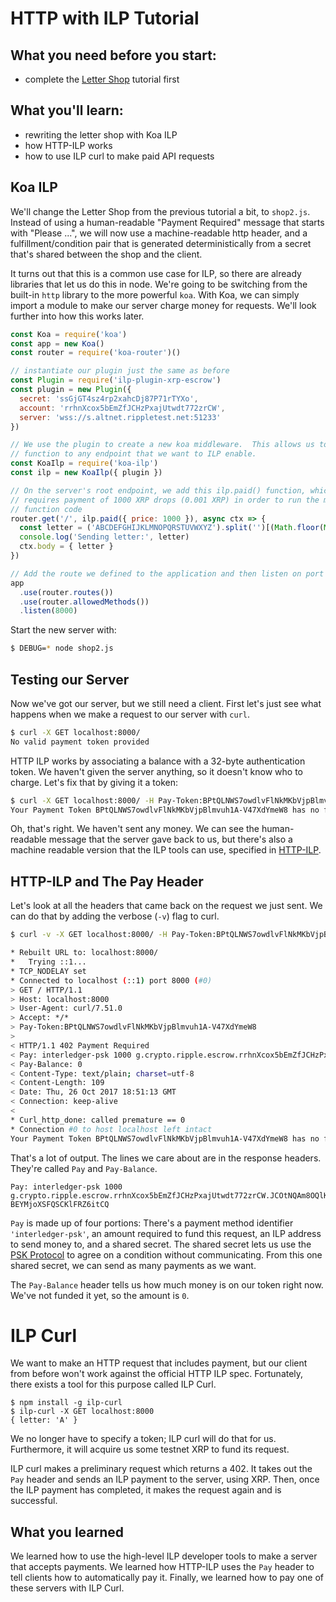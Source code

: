 # HTTP with ILP Tutorial

## What you need before you start:

* complete the [Letter Shop](./letter-shop) tutorial first

## What you'll learn:

* rewriting the letter shop with Koa ILP
* how HTTP-ILP works
* how to use ILP curl to make paid API requests

## Koa ILP

We'll change the Letter Shop from the previous tutorial a bit, to `shop2.js`. Instead of
using a human-readable "Payment Required" message that starts with "Please ...", we will
now use a machine-readable http header, and a fulfillment/condition pair that is generated
deterministically from a secret that's shared between the shop and the client.

It turns out that this is a common use case for ILP, so there are already libraries that
let us do this in node. We're going to be switching from the built-in `http` library to
the more powerful `koa`. With Koa, we can simply import a module to make our server charge
money for requests. We'll look further into how this works later.

```js
const Koa = require('koa')
const app = new Koa()
const router = require('koa-router')()

// instantiate our plugin just the same as before
const Plugin = require('ilp-plugin-xrp-escrow')
const plugin = new Plugin({
  secret: 'ssGjGT4sz4rp2xahcDj87P71rTYXo',
  account: 'rrhnXcox5bEmZfJCHzPxajUtwdt772zrCW',
  server: 'wss://s.altnet.rippletest.net:51233'
})

// We use the plugin to create a new koa middleware.  This allows us to add a
// function to any endpoint that we want to ILP enable.
const KoaIlp = require('koa-ilp')
const ilp = new KoaIlp({ plugin })

// On the server's root endpoint, we add this ilp.paid() function, which
// requires payment of 1000 XRP drops (0.001 XRP) in order to run the main
// function code
router.get('/', ilp.paid({ price: 1000 }), async ctx => {
  const letter = ('ABCDEFGHIJKLMNOPQRSTUVWXYZ').split('')[(Math.floor(Math.random() * 26))]
  console.log('Sending letter:', letter)
  ctx.body = { letter }
})

// Add the route we defined to the application and then listen on port 8000.
app
  .use(router.routes())
  .use(router.allowedMethods())
  .listen(8000)
```

Start the new server with:

```sh
$ DEBUG=* node shop2.js
```

## Testing our Server

Now we've got our server, but we still need a client. First let's just see what happens when
we make a request to our server with `curl`.

```sh
$ curl -X GET localhost:8000/
No valid payment token provided
```

HTTP ILP works by associating a balance with a 32-byte authentication token. We
haven't given the server anything, so it doesn't know who to charge. Let's fix
that by giving it a token:

```sh
$ curl -X GET localhost:8000/ -H Pay-Token:BPtQLNWS7owdlvFlNkMKbVjpBlmvuh1A-V47XdYmeW8
Your Payment Token BPtQLNWS7owdlvFlNkMKbVjpBlmvuh1A-V47XdYmeW8 has no funds available. It needs at least 1000
```

Oh, that's right. We haven't sent any money. We can see the human-readable
message that the server gave back to us, but there's also a machine readable
version that the ILP tools can use, specified in [HTTP-ILP](https://github.com/interledger/rfcs/blob/58d8dcb015b160a381313126fa3065c64406db05/0014-http-ilp/0014-http-ilp.md#http-ilp).

## HTTP-ILP and The Pay Header

Let's look at all the headers that came back on the request we just sent.
We can do that by adding the verbose (`-v`) flag to curl.

```sh
$ curl -v -X GET localhost:8000/ -H Pay-Token:BPtQLNWS7owdlvFlNkMKbVjpBlmvuh1A-V47XdYmeW8

* Rebuilt URL to: localhost:8000/
*   Trying ::1...
* TCP_NODELAY set
* Connected to localhost (::1) port 8000 (#0)
> GET / HTTP/1.1
> Host: localhost:8000
> User-Agent: curl/7.51.0
> Accept: */*
> Pay-Token:BPtQLNWS7owdlvFlNkMKbVjpBlmvuh1A-V47XdYmeW8
>
< HTTP/1.1 402 Payment Required
< Pay: interledger-psk 1000 g.crypto.ripple.escrow.rrhnXcox5bEmZfJCHzPxajUtwdt772zrCW.JCOtNQAm8OQlKPHR8dMeJixwfDXdpEQJw BEYMjoXSFQSCKlFRZ6itCQ
< Pay-Balance: 0
< Content-Type: text/plain; charset=utf-8
< Content-Length: 109
< Date: Thu, 26 Oct 2017 18:51:13 GMT
< Connection: keep-alive
<
* Curl_http_done: called premature == 0
* Connection #0 to host localhost left intact
Your Payment Token BPtQLNWS7owdlvFlNkMKbVjpBlmvuh1A-V47XdYmeW8 has no funds available. It needs at least 1000%
```

That's a lot of output. The lines we care about are in the response headers.
They're called `Pay` and `Pay-Balance`.

```
Pay: interledger-psk 1000 g.crypto.ripple.escrow.rrhnXcox5bEmZfJCHzPxajUtwdt772zrCW.JCOtNQAm8OQlKPHR8dMeJixwfDXdpEQJw BEYMjoXSFQSCKlFRZ6itCQ
```

`Pay` is made up of four portions: There's a payment method identifier `'interledger-psk'`, an amount required to fund this
request, an ILP address to send money to, and a shared secret. The shared
secret lets us use the [PSK
Protocol](https://github.com/interledger/rfcs/blob/master/0016-pre-shared-key/0016-pre-shared-key.md#pre-shared-key-transport-protocol-psk)
to agree on a condition without communicating.  From this one shared secret, we
can send as many payments as we want.

The `Pay-Balance` header tells us how much money is on our token right now.
We've not funded it yet, so the amount is `0`.

# ILP Curl

We want to make an HTTP request that includes payment, but our client from
before won't work against the official HTTP ILP spec. Fortunately, there exists
a tool for this purpose called ILP Curl.

```
$ npm install -g ilp-curl
$ ilp-curl -X GET localhost:8000
{ letter: 'A' }
```

We no longer have to specify a token; ILP curl will do that for us.
Furthermore, it will acquire us some testnet XRP to fund its request.

ILP curl makes a preliminary request which returns a 402. It takes out the
`Pay` header and sends an ILP payment to the server, using XRP. Then, once the
ILP payment has completed, it makes the request again and is successful.

## What you learned

We learned how to use the high-level ILP developer tools to make a server that
accepts payments.  We learned how HTTP-ILP uses the `Pay` header to tell
clients how to automatically pay it.  Finally, we learned how to pay one of
these servers with ILP Curl.
